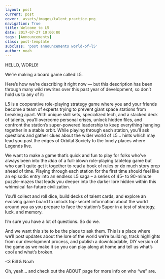 ```yaml
---
layout: post
current: post
cover:  assets/images/talent_practice.png
navigation: True
title: Welcome to L5
date: 2017-07-27 10:00:00
tags: [Announcements]
class: post-template
subclass: 'post announcements world-of-l5'
author: noah
---
```


HELLO, WORLD!
 
We’re making a board game called L5.
 
Here’s how we’re describing it right now — but this description has been through many wild rewrites over this past year of development, so don’t hold us to any of it:
 
L5 is a cooperative role-playing strategy game where you and your friends become a team of experts trying to prevent giant space stations from breaking apart. With unique skill sets, specialized tech, and a stacked deck of talents, you’ll overcome personal crises, unlock hidden files, and confront the station’s super-powered leadership to keep everything hanging together in a stable orbit. While playing through each station, you’ll ask questions and gather clues about the wider world of L5... hints which may lead you past the edges of Orbital Society to the lonely places where Legends live.
 
We want to make a game that’s quick and fun to play for folks who’ve always been into the *idea* of a full-blown role-playing tabletop game but who can’t quite get it together to read a book of rules or do much story prep ahead of time. Playing through each station for the first time should feel like an episodic entry into an endless L5 saga – a series of 45- to 90-minute puzzle-mazes that leads you deeper into the darker lore hidden within this whimsical far-future civilization. 
 
You’ll collect and roll dice, build decks of talent cards, and explore an evolving game board to unlock top-secret information about the world around you as you prepare to face the station’s Super in a test of strategy, luck, and memory.
 
I’m sure you have a lot of questions. So do we.
 
And we want this site to be the place to ask them. This is a place where we’ll post updates about the lore of the world we’re building, track highlights from our development process, and publish a downloadable, DIY version of the game as we make it so you can play along at home and tell us what’s cool and what’s broken.
 
<3 Bill & Noah

Oh, yeah… and check out the ABOUT page for more info on who “we” are.

